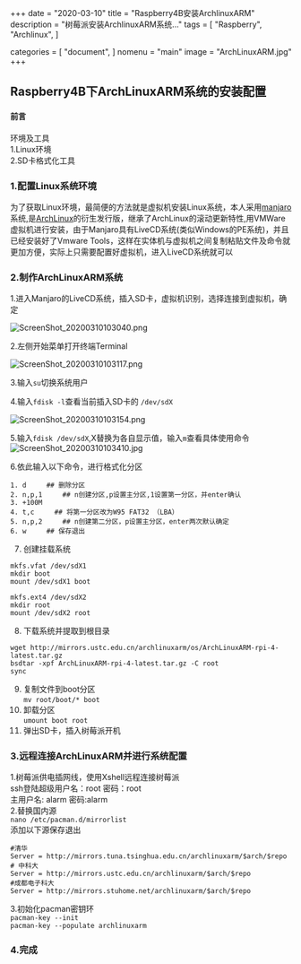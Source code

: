 +++
date = "2020-03-10"
title = "Raspberry4B安装ArchlinuxARM"
description = "树莓派安装ArchlinuxARM系统..."
tags = [
    "Raspberry",
    "Archlinux",
]

categories = [
    "document",
]
nomenu = "main"
image = "ArchLinuxARM.jpg"
+++

## Raspberry4B下ArchLinuxARM系统的安装配置

#### 前言  
环境及工具  
1.Linux环境  
2.SD卡格式化工具

### 1.配置Linux系统环境

为了获取Linux环境，最简便的方法就是虚拟机安装Linux系统，本人采用[manjaro](https://manjaro.org)系统,是[ArchLinux](https://archlinuxarm.org/)的衍生发行版，继承了ArchLinux的滚动更新特性,用VMWare虚拟机进行安装，由于Manjaro具有LiveCD系统(类似Windows的PE系统)，并且已经安装好了Vmware Tools，这样在实体机与虚拟机之间复制粘贴文件及命令就更加方便，实际上只需要配置好虚拟机，进入LiveCD系统就可以

### 2.制作ArchLinuxARM系统  

1.进入Manjaro的LiveCD系统，插入SD卡，虚拟机识别，选择连接到虚拟机，确定

![ScreenShot_20200310103040.png](https://i.loli.net/2020/03/16/EWRYITKcq9gn5QU.png)  

2.左侧开始菜单打开终端Terminal  

![ScreenShot_20200310103117.png](https://i.loli.net/2020/03/16/4LeFU7YlI6WwqPX.png)  

3.输入`su`切换系统用户  

4.输入`fdisk -l`查看当前插入SD卡的 `/dev/sdX`  

![ScreenShot_20200310103154.png](https://i.loli.net/2020/03/16/74dgU3HRkfabsEj.png)  

5.输入`fdisk /dev/sdX`,X替换为各自显示值，输入`m`查看具体使用命令  
![ScreenShot_20200310103410.jpg](https://i.loli.net/2020/03/16/yKvs6dqzehoYWIf.jpg)  

6.依此输入以下命令，进行格式化分区  
```
1. d     ## 删除分区  
2. n,p,1     ## n创建分区,p设置主分区,1设置第一分区，并enter确认   
3. +100M  
4. t,c     ## 将第一分区改为W95 FAT32 （LBA）  
5. n,p,2     ## n创建第二分区，p设置主分区，enter两次默认确定  
6. w     ## 保存退出  
```
7. 创建挂载系统  
```
mkfs.vfat /dev/sdX1  
mkdir boot  
mount /dev/sdX1 boot  

mkfs.ext4 /dev/sdX2  
mkdir root  
mount /dev/sdX2 root  
```
8. 下载系统并提取到根目录  
```
wget http://mirrors.ustc.edu.cn/archlinuxarm/os/ArchLinuxARM-rpi-4-latest.tar.gz  
bsdtar -xpf ArchLinuxARM-rpi-4-latest.tar.gz -C root  
sync  
```
9. 复制文件到boot分区  
`mv root/boot/* boot`  
10. 卸载分区  
`umount boot root`  
11. 弹出SD卡，插入树莓派开机  

### 3.远程连接ArchLinuxARM并进行系统配置  
1.树莓派供电插网线，使用Xshell远程连接树莓派  
ssh登陆超级用户名：root 密码：root  
主用户名: alarm 密码:alarm  
2.替换国内源  
`nano /etc/pacman.d/mirrorlist `  
添加以下源保存退出    
```
#清华
Server = http://mirrors.tuna.tsinghua.edu.cn/archlinuxarm/$arch/$repo
# 中科大
Server = http://mirrors.ustc.edu.cn/archlinuxarm/$arch/$repo
#成都电子科大
Server = http://mirrors.stuhome.net/archlinuxarm/$arch/$repo

```  
3.初始化pacman密钥环  
`pacman-key --init`  
`pacman-key --populate archlinuxarm`

### 4.完成